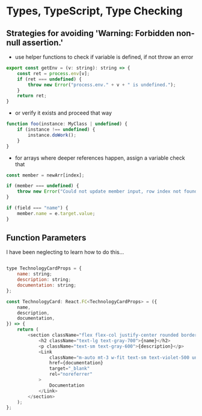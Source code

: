 # Types, TypeScript, Type Checking

## Strategies for avoiding 'Warning: Forbidden non-null assertion.'

* use helper functions to check if variable is defined, if not throw an error

```javascript
export const getEnv = (v: string): string => {
    const ret = process.env[v];
    if (ret === undefined) {
        throw new Error("process.env." + v + " is undefined.");
    }
    return ret;
}
```

* or verify it exists and proceed that way
  
```javascript
function foo(instance: MyClass | undefined) {
    if (instance !== undefined) {
        instance.doWork();
    }
}
```

* for arrays where deeper references happen, assign a variable check that

```javascript
const member = newArr[index];

if (member === undefined) {
    throw new Error("Could not update member input, row index not found.");
}

if (field === "name") {
    member.name = e.target.value;
}
```

## Function Parameters

I have been neglecting to learn how to do this...

```javascript

type TechnologyCardProps = {
    name: string;
    description: string;
    documentation: string;
};

const TechnologyCard: React.FC<TechnologyCardProps> = ({
    name,
    description,
    documentation,
}) => {
    return (
        <section className="flex flex-col justify-center rounded border-2 border-gray-500 p-6 shadow-xl duration-500 motion-safe:hover:scale-105">
            <h2 className="text-lg text-gray-700">{name}</h2>
            <p className="text-sm text-gray-600">{description}</p>
            <Link
                className="m-auto mt-3 w-fit text-sm text-violet-500 underline decoration-dotted underline-offset-2"
                href={documentation}
                target="_blank"
                rel="noreferrer"
            >
                Documentation
            </Link>
        </section>
    );
};

```
